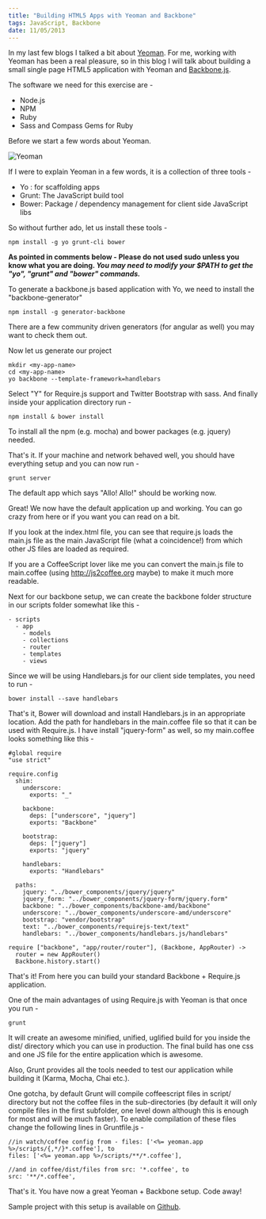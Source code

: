 ```yaml
--- 
title: "Building HTML5 Apps with Yeoman and Backbone"
tags: JavaScript, Backbone
date: 11/05/2013
---
```


In my last few blogs I talked a bit about [Yeoman](http://yeoman.io). For me, working with Yeoman has been a real pleasure, so in this blog I will talk about building a small single page HTML5 application with Yeoman and [Backbone.js](http://backbonejs.org/).

The software we need for this exercise are -

- Node.js
- NPM
- Ruby
- Sass and Compass Gems for Ruby

Before we start a few words about Yeoman.

![Yeoman](https://raw.github.com/yeoman/yeoman.io/gh-pages/media/toolset.png "Yeoman")

If I were to explain Yeoman in a few words, it is a collection of three tools -

- Yo : for scaffolding apps
- Grunt: The JavaScript build tool
- Bower: Package / dependency management for client side JavaScript libs

So without further ado, let us install these tools -

    npm install -g yo grunt-cli bower

__As pointed in comments below - Please do not used sudo unless you know what you are doing. *You may need to modify your $PATH to get the "yo", "grunt" and "bower" commands.*__

To generate a backbone.js based application with Yo, we need to install the "backbone-generator"

    npm install -g generator-backbone

There are a few community driven generators (for angular as well) you may want to check them out.

Now let us generate our project

    mkdir <my-app-name>
    cd <my-app-name>
    yo backbone --template-framework=handlebars

Select "Y" for Require.js support and Twitter Bootstrap with sass. And finally inside your application directory run -

    npm install & bower install

To install all the npm (e.g. mocha) and bower packages (e.g. jquery) needed.

That's it. If your machine and network behaved well, you should have everything setup and you can now run -

    grunt server

The default app which says "Allo! Allo!" should be working now.

Great! We now have the default application up and working. You can go crazy from here or if you want you can read on a bit.

If you look at the index.html file, you can see that require.js loads the main.js file as the main JavaScript file (what a coincidence!) from which other JS files are loaded as required.

If you are a CoffeeScript lover like me you can convert the main.js file to main.coffee (using http://js2coffee.org maybe) to make it much more readable.

Next for our backbone setup, we can create the backbone folder structure in our scripts folder somewhat like this -

    - scripts
      - app
        - models
        - collections
        - router
        - templates
        - views

Since we will be using Handlebars.js for our client side templates, you need to run -

    bower install --save handlebars

That's it, Bower will download and install Handlebars.js in an appropriate location. Add the path for handlebars in the main.coffee file so that it can be used with Require.js. I have install "jquery-form" as well, so my main.coffee looks something like this -

    #global require
    "use strict"

    require.config
      shim:
        underscore:
          exports: "_"

        backbone:
          deps: ["underscore", "jquery"]
          exports: "Backbone"

        bootstrap:
          deps: ["jquery"]
          exports: "jquery"

        handlebars:
          exports: "Handlebars"

      paths:
        jquery: "../bower_components/jquery/jquery"
        jquery_form: "../bower_components/jquery-form/jquery.form"
        backbone: "../bower_components/backbone-amd/backbone"
        underscore: "../bower_components/underscore-amd/underscore"
        bootstrap: "vendor/bootstrap"
        text: "../bower_components/requirejs-text/text"
        handlebars: "../bower_components/handlebars.js/handlebars"

    require ["backbone", "app/router/router"], (Backbone, AppRouter) ->
      router = new AppRouter()
      Backbone.history.start()

That's it! From here you can build your standard Backbone + Require.js application.

One of the main advantages of using Require.js with Yeoman is that once you run -

    grunt

It will create an awesome minified, unified, uglified build for you inside the dist/ directory which you can use in production. The final build has one css and one JS file for the entire application which is awesome.

Also, Grunt provides all the tools needed to test our application while building it (Karma, Mocha, Chai etc.).

One gotcha, by default Grunt will compile coffeescript files in script/ directory but not the coffee files in the sub-directories (by default it will only compile files in the first subfolder, one level down although this is enough for most and will be much faster). To enable compilation of these files change the following lines in Gruntfile.js -

    //in watch/coffee config from - files: ['<%= yeoman.app %>/scripts/{,*/}*.coffee'], to
    files: ['<%= yeoman.app %>/scripts/**/*.coffee'],

    //and in coffee/dist/files from src: '*.coffee', to
    src: '**/*.coffee',

That's it. You have now a great Yeoman + Backbone setup. Code away!

Sample project with this setup is available on [Github](https://github.com/rocky-jaiswal/confi).
